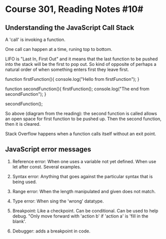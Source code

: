 # Course 301, Reading Notes #10#

## Understanding the JavaScript Call Stack

A 'call' is invoking a function.

One call can happen at a time, runing top to bottom.

LIFO is "Last In, First Out" and it means that the last function to be pushed into the stack will be the first to pop out. So kind of opposite of perhaps a natural order of when something enters first they leave first.

function firstFunction(){
  console.log("Hello from firstFunction");
}

function secondFunction(){
  firstFunction();
  console.log("The end from secondFunction");
}

secondFunction();

So above (diagram from the reading): the second function is called allows an open space for first function to be pushed up. Then the second function, then it is cleared.

Stack Overflow happens when a function calls itself without an exit point.

## JavaScript error messages

1. Reference error: When one uses a variable not yet defined. When use let after const. Several examples.

2. Syntax error: Anything that goes against the particular syntax that is being used.

3. Range error: When the length manipulated and given does not match.

4. Type error: When sing the 'wrong' datatype.

5. Breakpoint: Like a checkpoint. Can be conditional. Can be used to help debug. "Only move forward with 'action b' if 'action a' is 'fill in the blank'.

6. Debugger: adds a breakpoint in code.
